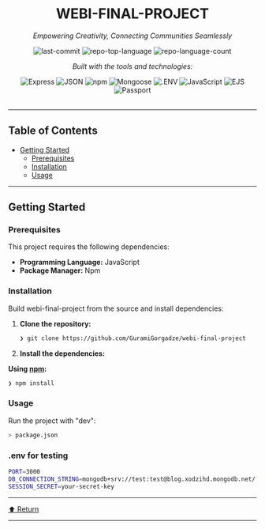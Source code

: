 <div id="top">

<!-- HEADER STYLE: CLASSIC -->
<div align="center">


# WEBI-FINAL-PROJECT

<em>Empowering Creativity, Connecting Communities Seamlessly</em>

<!-- BADGES -->
<img src="https://img.shields.io/github/last-commit/GuramiGorgadze/webi-final-project?style=flat&logo=git&logoColor=white&color=0080ff" alt="last-commit">
<img src="https://img.shields.io/github/languages/top/GuramiGorgadze/webi-final-project?style=flat&color=0080ff" alt="repo-top-language">
<img src="https://img.shields.io/github/languages/count/GuramiGorgadze/webi-final-project?style=flat&color=0080ff" alt="repo-language-count">

<em>Built with the tools and technologies:</em>

<img src="https://img.shields.io/badge/Express-000000.svg?style=flat&logo=Express&logoColor=white" alt="Express">
<img src="https://img.shields.io/badge/JSON-000000.svg?style=flat&logo=JSON&logoColor=white" alt="JSON">
<img src="https://img.shields.io/badge/npm-CB3837.svg?style=flat&logo=npm&logoColor=white" alt="npm">
<img src="https://img.shields.io/badge/Mongoose-F04D35.svg?style=flat&logo=Mongoose&logoColor=white" alt="Mongoose">
<img src="https://img.shields.io/badge/.ENV-ECD53F.svg?style=flat&logo=dotenv&logoColor=black" alt=".ENV">
<img src="https://img.shields.io/badge/JavaScript-F7DF1E.svg?style=flat&logo=JavaScript&logoColor=black" alt="JavaScript">
<img src="https://img.shields.io/badge/EJS-B4CA65.svg?style=flat&logo=EJS&logoColor=black" alt="EJS">
<img src="https://img.shields.io/badge/Passport-34E27A.svg?style=flat&logo=Passport&logoColor=white" alt="Passport">

</div>
<br>

---

## Table of Contents

- [Getting Started](#getting-started)
    - [Prerequisites](#prerequisites)
    - [Installation](#installation)
    - [Usage](#usage)

---

## Getting Started

### Prerequisites

This project requires the following dependencies:

- **Programming Language:** JavaScript
- **Package Manager:** Npm

### Installation

Build webi-final-project from the source and install dependencies:

1. **Clone the repository:**

    ```sh
    ❯ git clone https://github.com/GuramiGorgadze/webi-final-project
    ```

2. **Install the dependencies:**

**Using [npm](https://www.npmjs.com/):**

```sh
❯ npm install
```

### Usage

Run the project with "dev":

```sh
> package.json
```

### .env for testing 

```sh
PORT=3000
DB_CONNECTION_STRING=mongodb+srv://test:test@blog.xodzihd.mongodb.net/?retryWrites=true&w=majority&appName=Blog
SESSION_SECRET=your-secret-key
```

---

<div align="left"><a href="#top">⬆ Return</a></div>

---
